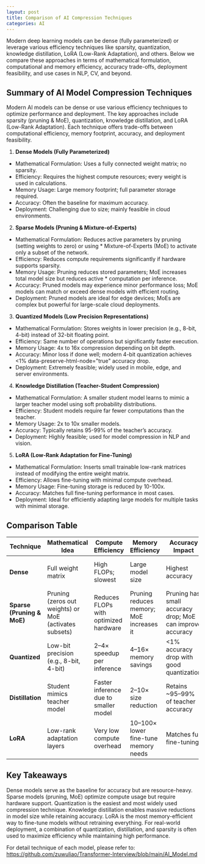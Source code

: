 ```yaml
---
layout: post
title: Comparison of AI Compression Techniques
categories: AI
---
```


Modern deep learning models can be dense (fully parameterized) or leverage various efficiency techniques like sparsity, quantization, knowledge distillation, LoRA (Low-Rank Adaptation), and others. Below we compare these approaches in terms of mathematical formulation, computational and memory efficiency, accuracy trade-offs, deployment feasibility, and use cases in NLP, CV, and beyond.

## Summary of AI Model Compression Techniques
Modern AI models can be dense or use various efficiency techniques to optimize performance and deployment. The key approaches include sparsity (pruning & MoE), quantization, knowledge distillation, and LoRA (Low-Rank Adaptation). Each technique offers trade-offs between computational efficiency, memory footprint, accuracy, and deployment feasibility.

1. **Dense Models (Fully Parameterized)**
* Mathematical Formulation: Uses a fully connected weight matrix; no sparsity.
* Efficiency: Requires the highest compute resources; every weight is used in calculations.
* Memory Usage: Large memory footprint; full parameter storage required.
* Accuracy: Often the baseline for maximum accuracy.
* Deployment: Challenging due to size; mainly feasible in cloud environments.
2. **Sparse Models (Pruning & Mixture-of-Experts)**
* Mathematical Formulation: Reduces active parameters by pruning (setting weights to zero) or using * Mixture-of-Experts (MoE) to activate only a subset of the network.
* Efficiency: Reduces compute requirements significantly if hardware supports sparsity.
* Memory Usage: Pruning reduces stored parameters; MoE increases total model size but reduces active * computation per inference.
* Accuracy: Pruned models may experience minor performance loss; MoE models can match or exceed dense models with efficient routing.
* Deployment: Pruned models are ideal for edge devices; MoEs are complex but powerful for large-scale cloud deployments.
3. **Quantized Models (Low Precision Representations)**
* Mathematical Formulation: Stores weights in lower precision (e.g., 8-bit, 4-bit) instead of 32-bit floating point.
* Efficiency: Same number of operations but significantly faster execution.
* Memory Usage: 4x to 16x compression depending on bit depth.
* Accuracy: Minor loss if done well; modern 4-bit quantization achieves <1% data-preserve-html-node="true" accuracy drop.
* Deployment: Extremely feasible; widely used in mobile, edge, and server environments.
4. **Knowledge Distillation (Teacher-Student Compression)**
* Mathematical Formulation: A smaller student model learns to mimic a larger teacher model using soft probability distributions.
* Efficiency: Student models require far fewer computations than the teacher.
* Memory Usage: 2x to 10x smaller models.
* Accuracy: Typically retains 95-99% of the teacher’s accuracy.
* Deployment: Highly feasible; used for model compression in NLP and vision.
5. **LoRA (Low-Rank Adaptation for Fine-Tuning)**
* Mathematical Formulation: Inserts small trainable low-rank matrices instead of modifying the entire weight matrix.
* Efficiency: Allows fine-tuning with minimal compute overhead.
* Memory Usage: Fine-tuning storage is reduced by 10-100x.
* Accuracy: Matches full fine-tuning performance in most cases.
* Deployment: Ideal for efficiently adapting large models for multiple tasks with minimal storage.

## Comparison Table

| Technique                 | Mathematical Idea                                | Compute Efficiency                         | Memory Efficiency                            | Accuracy Impact                                                  | Deployment Feasibility                                 |
|--------------------------|---------------------------------------------------|---------------------------------------------|-----------------------------------------------|------------------------------------------------------------------|--------------------------------------------------------|
| **Dense**                | Full weight matrix                                | High FLOPs; slowest                         | Large model size                              | Highest accuracy                                                 | Difficult for edge; common in cloud                    |
| **Sparse (Pruning & MoE)** | Pruning (zeros out weights) or MoE (activates subsets) | Reduces FLOPs with optimized hardware       | Pruning reduces memory; MoE increases it       | Pruning has small accuracy drop; MoE can improve accuracy        | Pruning is great for mobile; MoE is complex but scalable |
| **Quantized**            | Low-bit precision (e.g., 8-bit, 4-bit)            | 2–4× speedup per inference                  | 4–16× memory savings                           | <1% accuracy drop with good quantization                        | Used in mobile, edge, cloud                             |
| **Distillation**         | Student mimics teacher model                      | Faster inference due to smaller model       | 2–10× size reduction                           | Retains ~95–99% of teacher accuracy                              | Used widely in NLP and vision                          |
| **LoRA**                 | Low-rank adaptation layers                        | Very low compute overhead                   | 10–100× lower fine-tune memory needs           | Matches full fine-tuning                                        | Highly effective for multi-task adaptation             |



## Key Takeaways
Dense models serve as the baseline for accuracy but are resource-heavy.
Sparse models (pruning, MoE) optimize compute usage but require hardware support.
Quantization is the easiest and most widely used compression technique.
Knowledge distillation enables massive reductions in model size while retaining accuracy.
LoRA is the most memory-efficient way to fine-tune models without retraining everything.
For real-world deployment, a combination of quantization, distillation, and sparsity is often used to maximize efficiency while maintaining high performance.

For detail technique of each model, please refer to: https://github.com/zuwuliao/Transformer-Interview/blob/main/AI_Model.md
